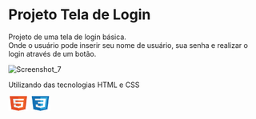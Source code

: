 <h1>Projeto Tela de Login</h1>

<p>Projeto de uma tela de login básica. 
<br>Onde o usuário pode inserir seu nome de usuário, sua senha e realizar o login através de um botão.</p>

![Screenshot_7](https://github.com/kalyel/tela-login/assets/29384285/2ea5533c-f620-4414-9c6e-cfef93dd512e)


<p>Utilizando das tecnologias HTML e CSS </p>
<div style="display: inline_block">
  
  <img align="center" alt="HTML" height="30" width="40" src="https://raw.githubusercontent.com/devicons/devicon/master/icons/html5/html5-original.svg">
  <img align="center" alt="CSS" height="30" width="40" src="https://raw.githubusercontent.com/devicons/devicon/master/icons/css3/css3-original.svg">
 
  
</div>
